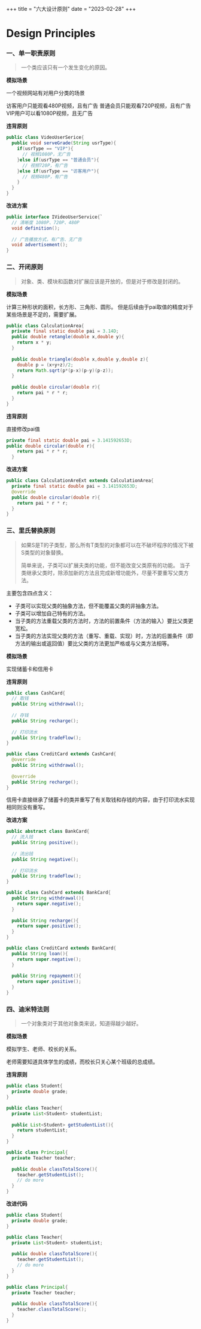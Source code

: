 +++
title = "六大设计原则"
date = "2023-02-28"
+++

# Design Principles

### 一、单一职责原则

> 一个类应该只有一个发生变化的原因。



**模拟场景**

一个视频网站有对用户分类的场景

访客用户只能观看480P视频，且有广告
普通会员只能观看720P视频，且有广告
VIP用户可以看1080P视频，且无广告



**违背原则**

```java
public class VideoUserSerice{
  public void serveGrade(String usrType){
    if(usrType == "VIP"){
      // 视频1080P，无广告
    }else if(usrType == "普通会员"){
      // 视频720P，有广告
    }else if(usrType == "访客用户"){
      // 视频480P，有广告
    }
  }
}
```



**改进方案**

```java
public interface IVideoUserService{`
  // 清晰度 1080P、720P、480P
  void definition();
  
  // 广告播放方式，有广告、无广告
  void advertisement();
}
```



### 二、开闭原则

> 对象、类、模块和函数对扩展应该是开放的，但是对于修改是封闭的。



**模拟场景**

计算三种形状的面积，长方形、三角形、圆形。
但是后续由于pai取值的精度对于某些场景是不足的，需要扩展。

```java
public class CalculationArea{
  private final static double pai = 3.14D;
  public double retangle(double x,double y){
    return x * y;
  }
  
  public double triangle(double x,double y,double z){
    double p = (x+y+z)/2;
    return Math.sqrt(p*(p-x)(p-y)(p-z));
  }
  
  public double circular(double r){
    return pai * r * r;
  }
}
```



**违背原则**

直接修改pai值

```java
private final static double pai = 3.141592653D;
public double circular(double r){
    return pai * r * r;
  }
```



**改进方案**

```java
public class CalculationAreExt extends CalculationArea{
  private final static double pai = 3.141592653D;
  @override
  public double circular(double r){
    return pai * r * r;
  }
}
```



### 三、里氏替换原则

> 如果S是T的子类型，那么所有T类型的对象都可以在不破坏程序的情况下被S类型的对象替换。
>
> 简单来说，子类可以扩展夫类的功能，但不能改变父类原有的功能。
> 当子类继承父类时，除添加新的方法且完成新增功能外，尽量不要重写父类方法。

主要包含四点含义：

* 子类可以实现父类的抽象方法，但不能覆盖父类的非抽象方法。
* 子类可以增加自己特有的方法。
* 当子类的方法重载父类的方法时，方法的前置条件（方法的输入）要比父类更宽松。
* 当子类的方法实现父类的方法（重写、重载、实现）时，方法的后置条件（即方法的输出或返回值）要比父类的方法更加严格或与父类方法相等。



**模拟场景**

实现储蓄卡和信用卡



**违背原则**

```java
public class CashCard{
  // 取钱
  public String withdrawal();
  
  // 存钱
  public String recharge();
  
  // 打印流水
  public String tradeFlow();
}

public class CreditCard extends CashCard{
  @override
  public String withdrawal();
  
  @override
  public String recharge();
}
```

信用卡直接继承了储蓄卡的类并重写了有关取钱和存钱的内容，由于打印流水实现相同则没有重写。



**改进方案**

```java
public abstract class BankCard{
  // 流入钱
  public String positive();
  
  // 流出钱
  public String negative();
  
  // 打印流水
  public String tradeFlow();
}

public class CashCard extends BankCard{
  public String withdrawal(){
    return super.negative();
  }
  
  public String recharge(){
    return super.positive();
  }
}

public class CreditCard extends BankCard{
  public String loan(){
    return super.negative();
  }
  
  public String repayment(){
    return super.positive();
  }
}
```

### 四、迪米特法则

> 一个对象类对于其他对象类来说，知道得越少越好。

**模拟场景**

模拟学生、老师、校长的关系。

老师需要知道具体学生的成绩，而校长只关心某个班级的总成绩。



**违背原则**

```java
public class Student{
  private double grade;
}

public class Teacher{
  private List<Student> studentList;
  
  public List<Student> getStudentList(){
    return studentList;
  }
}

public class Principal{
  private Teacher teacher;
  
  public double classTotalScore(){
    teacher.getStudentList();
    // do more
  }
}
```



**改进代码**

```java
public class Student{
  private double grade;
}

public class Teacher{
  private List<Student> studentList;
  
  public double classTotalScore(){
    teacher.getStudentList();
    // do more
  }
}

public class Principal{
  private Teacher teacher;
  
  public double classTotalScore(){
    teacher.classTotalScore();
  }
}
```


